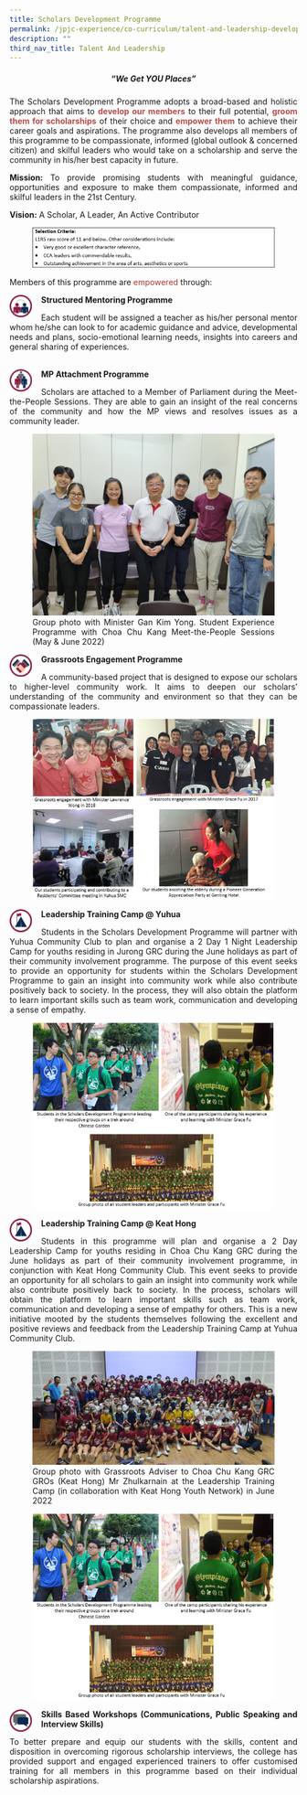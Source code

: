 ```yaml
---
title: Scholars Development Programme
permalink: /jpjc-experience/co-curriculum/talent-and-leadership-development-programme/scholars-development/
description: ""
third_nav_title: Talent And Leadership
---
```

<div align=justify>
<center><h5>“We Get YOU Places”</h5></center>

<p>
The Scholars Development Programme adopts a broad-based and holistic approach that aims to <strong><span style="color:#b74b4b">develop our members</span></strong> to their full potential, <strong><span style="color:#b74b4b">groom them for scholarships</span></strong> of their choice and <strong><span style="color:#b74b4b">empower them</span></strong> to achieve their career goals and aspirations. The programme also develops all members of this programme to be compassionate, informed (global outlook & concerned citizen) and skilful leaders who would take on a scholarship and serve the community in his/her best capacity in future.</p>

<p>	
<strong>Mission:</strong> To provide promising students with meaningful guidance, opportunities and exposure to make them compassionate, informed and skilful leaders in the 21st Century.</p>

<p>	
<strong>Vision:</strong> A Scholar, A Leader, An Active Contributor</p>

<figure>
<img src="/images/sdp%201.jpg"></figure>
		 
<p>Members of this programme are <span style="color:#ae3434">empowered</span> through:</p>  

<img src="/images/sdp2.jpg" style="width:8%;margin-right:15px;" align = "left">
<strong>Structured Mentoring Programme</strong><br>
<p>Each student will be assigned a teacher as his/her personal mentor whom he/she can look to for academic guidance and advice, developmental needs and plans, socio-emotional learning needs, insights into careers and general sharing of experiences.</p>
<br>
<img src="/images/sdp3.jpg" style="width:8%;margin-right:15px;" align = "left">
<strong>MP Attachment Programme</strong><br>
<p>Scholars are attached to a Member of Parliament during the Meet-the-People Sessions. They are able to gain an insight of the real concerns of the community and how the MP views and resolves issues as a community leader.</p>
<figure>
<img src="https://raw.githubusercontent.com/isomerpages/moe-jpjc/staging/images/JPJC%20Experience/Co%20Curriculum/Talent%20and%20Leadership/Scholars%20Development%20Program/Picture%201.jpeg">
<figcaption>Group photo with Minister Gan Kim Yong. Student Experience Programme with Choa Chu Kang Meet-the-People Sessions (May & June 2022)</figcaption></figure>

<img src="/images/sdp4.jpg" style="width:8%;margin-right:15px;" align = "left">
	<strong>Grassroots Engagement Programme</strong><br>
<p>
A community-based project that is designed to expose our scholars to higher-level community work. It aims to deepen our scholars’ understanding of the community and environment so that they can be compassionate leaders.</p>

<figure>
<img src="/images/sdp5.jpg"></figure>
		 
<img src="/images/sdp6.jpg" style="width:8%;margin-right:15px;" align = "left">
<strong>Leadership Training Camp @ Yuhua</strong>
<p>Students in the Scholars Development Programme will partner with Yuhua Community Club to plan and organise a 2 Day 1 Night Leadership Camp for youths residing in Jurong GRC during the June holidays as part of their community involvement programme. The purpose of this event seeks to provide an opportunity for students within the Scholars Development Programme to gain an insight into community work while also contribute positively back to society. In the process, they will also obtain the platform to learn important skills such as team work, communication and developing a sense of empathy.</p>

<figure>
<img src="/images/sdp7.jpg"></figure>
	
<img src="/images/sdp6.jpg" style="width:8%;margin-right:15px;" align = "left">
<strong>Leadership Training Camp @ Keat Hong</strong>
<p>
Students in this programme will plan and organise a 2 Day Leadership Camp for youths residing in Choa Chu Kang GRC during the June holidays as part of their community involvement programme, in conjunction with Keat Hong Community Club. This event seeks to provide an opportunity for all scholars to gain an insight into community work while also contribute positively back to society. In the process, scholars will obtain the platform to learn important skills such as team work, communication and developing a sense of empathy for others. This is a new initiative mooted by the students themselves following the excellent and positive reviews and feedback from the Leadership Training Camp at Yuhua Community Club.</p>
<figure>
<img src="/images/JPJC%20Experience/Co%20Curriculum/Scholars/Picture%202.jpeg">
<figcaption>Group photo with Grassroots Adviser to Choa Chu Kang GRC GROs (Keat Hong) Mr Zhulkarnain at the Leadership Training Camp (in collaboration with Keat Hong Youth Network) in June 2022</figcaption></figure>

<figure>
<img src="/images/sdp9.jpg"></figure>

<img src="/images/sdp10.jpg" style="width:8%;margin-right:15px;" align = "left">
<strong>Skills Based Workshops (Communications, Public Speaking and Interview Skills)</strong>
<p>To better prepare and equip our students with the skills, content and disposition in overcoming rigorous scholarship interviews, the college has provided support and engaged experienced trainers to offer customised training for all members in this programme based on their individual scholarship aspirations.</p>